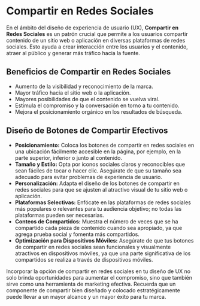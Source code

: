 # Compartir en Redes Sociales

En el ámbito del diseño de experiencia de usuario (UX), **Compartir en Redes Sociales** es un patrón crucial que permite a los usuarios compartir contenido de un sitio web o aplicación en diversas plataformas de redes sociales. Esto ayuda a crear interacción entre los usuarios y el contenido, atraer al público y generar más tráfico hacia la fuente.

## Beneficios de Compartir en Redes Sociales

- Aumento de la visibilidad y reconocimiento de la marca.
- Mayor tráfico hacia el sitio web o la aplicación.
- Mayores posibilidades de que el contenido se vuelva viral.
- Estimula el compromiso y la conversación en torno a tu contenido.
- Mejora el posicionamiento orgánico en los resultados de búsqueda.

## Diseño de Botones de Compartir Efectivos

- **Posicionamiento:** Coloca los botones de compartir en redes sociales en una ubicación fácilmente accesible en la página, por ejemplo, en la parte superior, inferior o junto al contenido.
- **Tamaño y Estilo:** Opta por iconos sociales claros y reconocibles que sean fáciles de tocar o hacer clic. Asegúrate de que su tamaño sea adecuado para evitar problemas de experiencia de usuario.
- **Personalización:** Adapta el diseño de los botones de compartir en redes sociales para que se ajusten al atractivo visual de tu sitio web o aplicación.
- **Plataformas Selectivas:** Enfócate en las plataformas de redes sociales más populares o relevantes para tu audiencia objetivo; no todas las plataformas pueden ser necesarias.
- **Conteos de Compartidos:** Muestra el número de veces que se ha compartido cada pieza de contenido cuando sea apropiado, ya que agrega prueba social y fomenta más compartidos.
- **Optimización para Dispositivos Móviles:** Asegúrate de que tus botones de compartir en redes sociales sean funcionales y visualmente atractivos en dispositivos móviles, ya que una parte significativa de los compartidos se realiza a través de dispositivos móviles.

Incorporar la opción de compartir en redes sociales en tu diseño de UX no solo brinda oportunidades para aumentar el compromiso, sino que también sirve como una herramienta de marketing efectiva. Recuerda que un componente de compartir bien diseñado y colocado estratégicamente puede llevar a un mayor alcance y un mayor éxito para tu marca.
